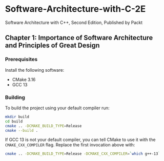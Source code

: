 # Software-Architecture-with-C-2E

Software Architecture with C++, Second Edition, Published by Packt

## Chapter 1: Importance of Software Architecture and Principles of Great Design

### Prerequisites

Install the following software:
- CMake 3.16
- GCC 13

### Building

To build the project using your default compiler run:

```bash
mkdir build
cd build
cmake .. -DCMAKE_BUILD_TYPE=Release
cmake --build .
```

If GCC 13 is not your default compiler, you can tell CMake to use it with the `CMAKE_CXX_COMPILER` flag.
Replace the first invocation above with:

```bash
cmake .. -DCMAKE_BUILD_TYPE=Release -DCMAKE_CXX_COMPILER=`which g++-13`
```

